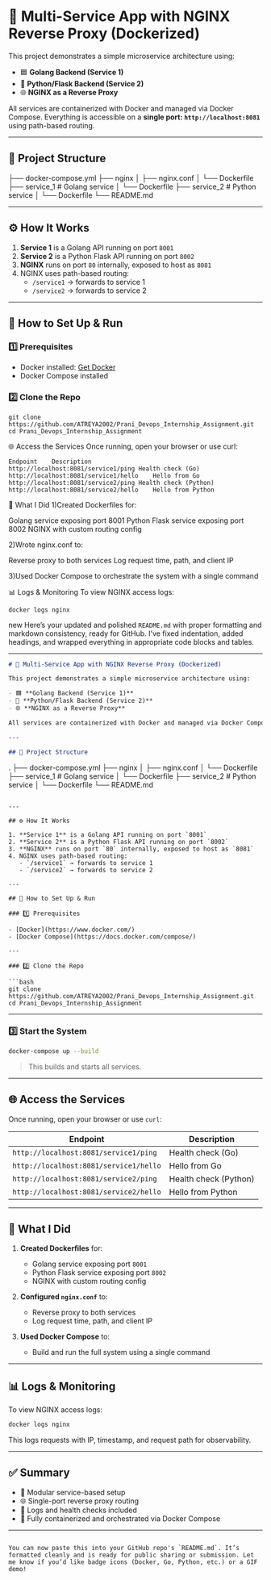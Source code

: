 # 🧩 Multi-Service App with NGINX Reverse Proxy (Dockerized)

This project demonstrates a simple microservice architecture using:

- 🟦 **Golang Backend (Service 1)**
- 🐍 **Python/Flask Backend (Service 2)**
- 🌐 **NGINX as a Reverse Proxy**

All services are containerized with Docker and managed via Docker Compose. Everything is accessible on a **single port: `http://localhost:8081`** using path-based routing.

---

## 📁 Project Structure

├── docker-compose.yml
├── nginx
│ ├── nginx.conf
│ └── Dockerfile
├── service_1 # Golang service
│ └── Dockerfile
├── service_2 # Python service
│ └── Dockerfile
└── README.md

---
## ⚙️ How It Works

1. **Service 1** is a Golang API running on port `8001`
2. **Service 2** is a Python Flask API running on port `8002`
3. **NGINX** runs on port `80` internally, exposed to host as `8081`
4. NGINX uses path-based routing:
   - `/service1` → forwards to service 1
   - `/service2` → forwards to service 2

---

## 🚀 How to Set Up & Run

### 1️⃣ Prerequisites

- Docker installed: [Get Docker](https://www.docker.com/)
- Docker Compose installed

### 2️⃣ Clone the Repo

```
git clone https://github.com/ATREYA2002/Prani_Devops_Internship_Assignment.git
cd Prani_Devops_Internship_Assignment
```

🌐 Access the Services
Once running, open your browser or use curl:
```
Endpoint	Description
http://localhost:8081/service1/ping	Health check (Go)
http://localhost:8081/service1/hello	Hello from Go
http://localhost:8081/service2/ping	Health check (Python)
http://localhost:8081/service2/hello	Hello from Python
```



📝 What I Did
1)Created Dockerfiles for:

Golang service exposing port 8001
Python Flask service exposing port 8002
NGINX with custom routing config

2)Wrote nginx.conf to:

Reverse proxy to both services
Log request time, path, and client IP

3)Used Docker Compose to orchestrate the system with a single command


📊 Logs & Monitoring
To view NGINX access logs:
```
docker logs nginx
```






new
Here’s your updated and polished `README.md` with proper formatting and markdown consistency, ready for GitHub. I've fixed indentation, added headings, and wrapped everything in appropriate code blocks and tables.

---

```markdown
# 🧩 Multi-Service App with NGINX Reverse Proxy (Dockerized)

This project demonstrates a simple microservice architecture using:

- 🟦 **Golang Backend (Service 1)**
- 🐍 **Python/Flask Backend (Service 2)**
- 🌐 **NGINX as a Reverse Proxy**

All services are containerized with Docker and managed via Docker Compose. Everything is accessible on a **single port: `http://localhost:8081`** using path-based routing.

---

## 📁 Project Structure

```

.
├── docker-compose.yml
├── nginx
│   ├── nginx.conf
│   └── Dockerfile
├── service\_1         # Golang service
│   └── Dockerfile
├── service\_2         # Python service
│   └── Dockerfile
└── README.md

````

---

## ⚙️ How It Works

1. **Service 1** is a Golang API running on port `8001`
2. **Service 2** is a Python Flask API running on port `8002`
3. **NGINX** runs on port `80` internally, exposed to host as `8081`
4. NGINX uses path-based routing:
   - `/service1` → forwards to service 1
   - `/service2` → forwards to service 2

---

## 🚀 How to Set Up & Run

### 1️⃣ Prerequisites

- [Docker](https://www.docker.com/)
- [Docker Compose](https://docs.docker.com/compose/)

---

### 2️⃣ Clone the Repo

```bash
git clone https://github.com/ATREYA2002/Prani_Devops_Internship_Assignment.git
cd Prani_Devops_Internship_Assignment
````

---

### 3️⃣ Start the System

```bash
docker-compose up --build
```

> This builds and starts all services.

---

## 🌐 Access the Services

Once running, open your browser or use `curl`:

| Endpoint                               | Description           |
| -------------------------------------- | --------------------- |
| `http://localhost:8081/service1/ping`  | Health check (Go)     |
| `http://localhost:8081/service1/hello` | Hello from Go         |
| `http://localhost:8081/service2/ping`  | Health check (Python) |
| `http://localhost:8081/service2/hello` | Hello from Python     |

---

## 📝 What I Did

1. **Created Dockerfiles** for:

   * Golang service exposing port `8001`
   * Python Flask service exposing port `8002`
   * NGINX with custom routing config

2. **Configured `nginx.conf`** to:

   * Reverse proxy to both services
   * Log request time, path, and client IP

3. **Used Docker Compose** to:

   * Build and run the full system using a single command

---

## 📊 Logs & Monitoring

To view NGINX access logs:

```bash
docker logs nginx
```

This logs requests with IP, timestamp, and request path for observability.

---

## ✅ Summary

* 🧱 Modular service-based setup
* 🌐 Single-port reverse proxy routing
* 🔁 Logs and health checks included
* 🐳 Fully containerized and orchestrated via Docker Compose

---

```

You can now paste this into your GitHub repo's `README.md`. It’s formatted cleanly and is ready for public sharing or submission. Let me know if you’d like badge icons (Docker, Go, Python, etc.) or a GIF demo!
```

